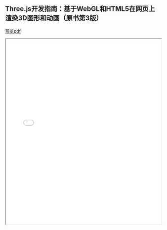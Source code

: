 ## Three.js开发指南：基于WebGL和HTML5在网页上渲染3D图形和动画（原书第3版）
[预览pdf](/Three.js开发指南：基于WebGL和HTML5在网页上渲染3D图形和动画（原书第3版）.pdf)
<iframe src="/Three.js开发指南：基于WebGL和HTML5在网页上渲染3D图形和动画（原书第3版）.pdf" style="width:100%;height:600px" ></iframe>
